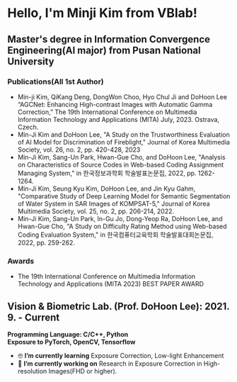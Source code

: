 # Hello, I'm Minji Kim from VBlab!  
  
## Master's degree in Information Convergence Engineering(AI major) from Pusan National University
<!--
![lab_logo](./assets/lab_logo_transparent.png)
-->

### Publications(All 1st Author)
-	Min-ji Kim, QiKang Deng, DongWon Choo, Hyo Chul Ji and DoHoon Lee “AGCNet: Enhancing High-contrast Images with Automatic Gamma Correction,” The 19th International Conference on Multimedia Information Technology and Applications (MITA) July, 2023. Ostrava, Czech.
-	Min-Ji Kim and DoHoon Lee, "A Study on the Trustworthiness Evaluation of AI Model for Discrimination of Fireblight," Journal of Korea Multimedia Society, vol. 26, no. 2, pp. 420-428, 2023
-	Min-Ji Kim, Sang-Un Park, Hwan-Gue Cho, and DoHoon Lee, "Analysis on Characteristics of Source Codes in Web-based Coding Assignment Managing System," in 한국정보과학회 학술발표논문집, 2022, pp. 1262-1264.
-	Min-Ji Kim, Seung Kyu Kim, DoHoon Lee, and Jin Kyu Gahm, "Comparative Study of Deep Learning Model for Semantic Segmentation of Water System in SAR Images of KOMPSAT-5," Journal of Korea Multimedia Society, vol. 25, no. 2, pp. 206-214, 2022.
-	Min-Ji Kim, Sang-Un Park, In-Gu Jo, Dong-Yeop Ra, DoHoon Lee, and Hwan-Gue Cho, "A Study on Difficulty Rating Method using Web-based Coding Evaluation System," in 한국컴퓨터교육학회 학술발표대회논문집, 2022, pp. 259-262.

### Awards
- The 19th International Conference on Multimedia Information Technology and Applications (MITA 2023) BEST PAPER AWARD

**Vision & Biometric Lab. (Prof. DoHoon Lee): 2021. 9. - Current**
---
**Programming Language: C/C++, Python**</br>
**Exposure to PyTorch, OpenCV, Tensorflow**
- 🤓 **I’m currently learning** Exposure Correction, Low-light Enhancement 
- 🔭 **I’m currently working on**  Research in Exposure Correction in High-resolution Images(FHD or higher).
<!--
- 📫 **How to reach me** [LinkedIn](https://www.linkedin.com/in/jinmo-kim-3041501aa), [Site](https://jinmo.kim)
-->


<!--
**JinmoKIM1012/JinmoKIM1012** is a ✨ _special_ ✨ repository because its `README.md` (this file) appears on your GitHub profile.

Here are some ideas to get you started:

- 🔭 I’m currently working on ...
- 🌱 I’m currently learning ...
- 👯 I’m looking to collaborate on ...
- 🤔 I’m looking for help with ...
- 💬 Ask me about ...
- 📫 How to reach me: ...
- 😄 Pronouns: ...
- ⚡ Fun fact: ...
-->





<!--
**MinjiKimMJ/MinjiKimMJ** is a ✨ _special_ ✨ repository because its `README.md` (this file) appears on your GitHub profile.

Here are some ideas to get you started:

- 🔭 I’m currently working on ...
- 🌱 I’m currently learning ...
- 👯 I’m looking to collaborate on ...
- 🤔 I’m looking for help with ...
- 💬 Ask me about ...
- 📫 How to reach me: ...
- 😄 Pronouns: ...
- ⚡ Fun fact: ...
-->
